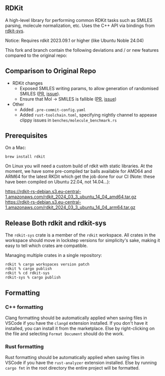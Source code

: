 RDKit
---

A high-level library for performing common RDKit tasks such as SMILES parsing, molecule normalization, etc. Uses
the C++ API via bindings from [rdkit-sys](https://crates.io/crate/rdkit-sys).

Notice: Requires rdkit 2023.09.1 or higher (like Ubuntu Noble 24.04)

This fork and branch contain the following deviations and / or new features compared to the original repo:

Comparison to Original Repo
---
- RDKit changes
    - Exposed SMILES writing params, to allow generation of randomised SMILES ([PR](https://github.com/rdkit-rs/rdkit/pull/13), [issue](https://github.com/rdkit-rs/rdkit-sys/issues/11)).
    - Ensure that Mol -> SMILES is fallible ([PR](https://github.com/rdkit-rs/rdkit/pull/24), [issue](https://github.com/rdkit-rs/rdkit/issues/25))
- Other
    - Added `.pre-commit-config.yaml`
    - Added `rust-toolchain.toml`, specifying nightly channel to appease clippy issues in `benches/molecule_benchmark.rs`

Prerequisites
---

On a Mac:

    brew install rdkit

On Linux you will need a custom build of rdkit with static libraries. At the moment, we have some pre-compiled tar balls
available for AMD64 and ARM64 for the latest RKDit which get the job done for our CI (Note: these have been compiled on
Ubuntu 22.04, not 14.04...):

https://rdkit-rs-debian.s3.eu-central-1.amazonaws.com/rdkit_2024_03_3_ubuntu_14_04_amd64.tar.gz
https://rdkit-rs-debian.s3.eu-central-1.amazonaws.com/rdkit_2024_03_3_ubuntu_14_04_arm64.tar.gz

Release Both rdkit and rdkit-sys
---

The `rdkit-sys` crate is a member of the `rdkit` workspace. All crates in the workspace should move in lockstep versions
for simplicity's sake, making it easy to tell which crates are compatible.

Managing multiple crates in a single repository:

    rdkit % cargo workspaces version patch
    rdkit % cargo publish
    rdkit % cd rdkit-sys
    rdkit-sys % cargo publish


## Formatting
### C++ formatting
Clang formatting should be automatically applied when saving files in VSCode if you have the `clangd` extension installed. If you don't have it installed, you can install it from the marketplace. Else by right-clicking on the file and selecting `Format Document` should do the work.

### Rust formatting
Rust formatting should be automatically applied when saving files in VSCode if you have the `rust-analyzer` extension installed. Else by running `cargo fmt` in the root directory the entire project will be formatted.
